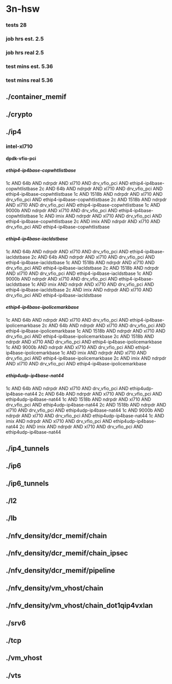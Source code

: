 # 3n-hsw
### tests 28
### job hrs est. 2.5
### job hrs real 2.5
### test mins est. 5.36
### test mins real 5.36
## ./container_memif
## ./crypto
## ./ip4
### intel-xl710
#### dpdk-vfio-pci
##### ethip4-ip4base-copwhtlistbase
1c AND 64b AND ndrpdr AND xl710 AND drv_vfio_pci AND ethip4-ip4base-copwhtlistbase
2c AND 64b AND ndrpdr AND xl710 AND drv_vfio_pci AND ethip4-ip4base-copwhtlistbase
1c AND 1518b AND ndrpdr AND xl710 AND drv_vfio_pci AND ethip4-ip4base-copwhtlistbase
2c AND 1518b AND ndrpdr AND xl710 AND drv_vfio_pci AND ethip4-ip4base-copwhtlistbase
1c AND 9000b AND ndrpdr AND xl710 AND drv_vfio_pci AND ethip4-ip4base-copwhtlistbase
1c AND imix AND ndrpdr AND xl710 AND drv_vfio_pci AND ethip4-ip4base-copwhtlistbase
2c AND imix AND ndrpdr AND xl710 AND drv_vfio_pci AND ethip4-ip4base-copwhtlistbase
##### ethip4-ip4base-iacldstbase
1c AND 64b AND ndrpdr AND xl710 AND drv_vfio_pci AND ethip4-ip4base-iacldstbase
2c AND 64b AND ndrpdr AND xl710 AND drv_vfio_pci AND ethip4-ip4base-iacldstbase
1c AND 1518b AND ndrpdr AND xl710 AND drv_vfio_pci AND ethip4-ip4base-iacldstbase
2c AND 1518b AND ndrpdr AND xl710 AND drv_vfio_pci AND ethip4-ip4base-iacldstbase
1c AND 9000b AND ndrpdr AND xl710 AND drv_vfio_pci AND ethip4-ip4base-iacldstbase
1c AND imix AND ndrpdr AND xl710 AND drv_vfio_pci AND ethip4-ip4base-iacldstbase
2c AND imix AND ndrpdr AND xl710 AND drv_vfio_pci AND ethip4-ip4base-iacldstbase
##### ethip4-ip4base-ipolicemarkbase
1c AND 64b AND ndrpdr AND xl710 AND drv_vfio_pci AND ethip4-ip4base-ipolicemarkbase
2c AND 64b AND ndrpdr AND xl710 AND drv_vfio_pci AND ethip4-ip4base-ipolicemarkbase
1c AND 1518b AND ndrpdr AND xl710 AND drv_vfio_pci AND ethip4-ip4base-ipolicemarkbase
2c AND 1518b AND ndrpdr AND xl710 AND drv_vfio_pci AND ethip4-ip4base-ipolicemarkbase
1c AND 9000b AND ndrpdr AND xl710 AND drv_vfio_pci AND ethip4-ip4base-ipolicemarkbase
1c AND imix AND ndrpdr AND xl710 AND drv_vfio_pci AND ethip4-ip4base-ipolicemarkbase
2c AND imix AND ndrpdr AND xl710 AND drv_vfio_pci AND ethip4-ip4base-ipolicemarkbase
##### ethip4udp-ip4base-nat44
1c AND 64b AND ndrpdr AND xl710 AND drv_vfio_pci AND ethip4udp-ip4base-nat44
2c AND 64b AND ndrpdr AND xl710 AND drv_vfio_pci AND ethip4udp-ip4base-nat44
1c AND 1518b AND ndrpdr AND xl710 AND drv_vfio_pci AND ethip4udp-ip4base-nat44
2c AND 1518b AND ndrpdr AND xl710 AND drv_vfio_pci AND ethip4udp-ip4base-nat44
1c AND 9000b AND ndrpdr AND xl710 AND drv_vfio_pci AND ethip4udp-ip4base-nat44
1c AND imix AND ndrpdr AND xl710 AND drv_vfio_pci AND ethip4udp-ip4base-nat44
2c AND imix AND ndrpdr AND xl710 AND drv_vfio_pci AND ethip4udp-ip4base-nat44
## ./ip4_tunnels
## ./ip6
## ./ip6_tunnels
## ./l2
## ./lb
## ./nfv_density/dcr_memif/chain
## ./nfv_density/dcr_memif/chain_ipsec
## ./nfv_density/dcr_memif/pipeline
## ./nfv_density/vm_vhost/chain
## ./nfv_density/vm_vhost/chain_dot1qip4vxlan
## ./srv6
## ./tcp
## ./vm_vhost
## ./vts
